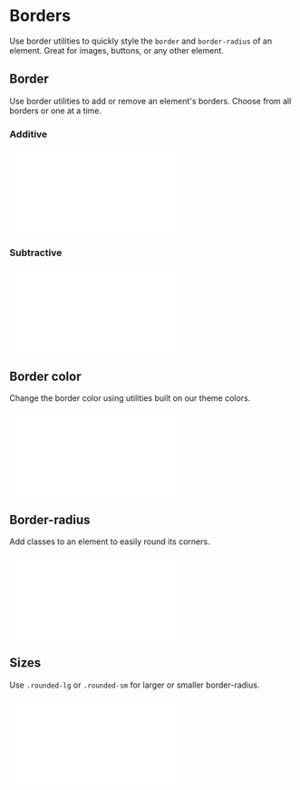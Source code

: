 # Borders

Use border utilities to quickly style the `border` and `border-radius` of an element. Great for images, buttons, or any other element.

## Border

Use border utilities to add or remove an element's borders. Choose from all borders or one at a time.

### Additive

<ContentRack
    fields='
        "preview": {
            "src": "examples/BorderAdditive.html",
            "type": "link"
        },
        "<html>":{
            "src": "examples/BorderAdditive.html",
            "type": "content",
            "selector": "#showBox"
        }
    '
 />

![BorderAdditive](examples/BorderAdditive.html)

### Subtractive

<ContentRack
    fields='
        "preview": {
            "src": "examples/BorderSubtractive.html",
            "type": "link"
        },
        "<html>":{
            "src": "examples/BorderSubtractive.html",
            "type": "content",
            "selector": "#showBox"
        }
    '
 />

![BorderSubtractive](examples/BorderSubtractive.html)

## Border color

Change the border color using utilities built on our theme colors.
<ContentRack
    fields='
        "preview": {
            "src": "examples/BorderColor.html",
            "type": "link"
        },
        "<html>":{
            "src": "examples/BorderColor.html",
            "type": "content",
            "selector": "#showBox"
        }
    '
 />

![BorderColor](examples/BorderColor.html)

## Border-radius

Add classes to an element to easily round its corners.
<ContentRack
    fields='
        "preview": {
            "src": "examples/BorderRadius.html",
            "type": "link"
        },
        "<html>":{
            "src": "examples/BorderRadius.html",
            "type": "content",
            "selector": "#showBox"
        }
    '
 />

![BorderRadius](examples/BorderRadius.html)

## Sizes

Use `.rounded-lg` or `.rounded-sm` for larger or smaller border-radius.

<ContentRack
    fields='
        "preview": {
            "src": "examples/BorderRadiusSize.html",
            "type": "link"
        },
        "<html>":{
            "src": "examples/BorderRadiusSize.html",
            "type": "content",
            "selector": "#showBox"
        }
    '
 />

![BorderRadiusSize](examples/BorderRadiusSize.html)
